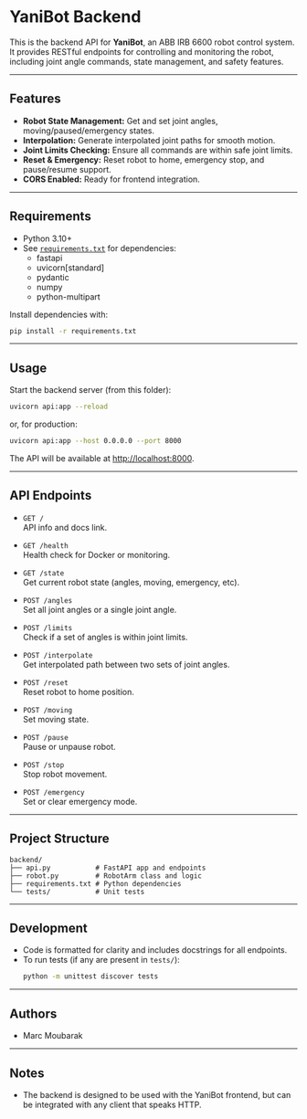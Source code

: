 # YaniBot Backend

This is the backend API for **YaniBot**, an ABB IRB 6600 robot control system.  
It provides RESTful endpoints for controlling and monitoring the robot, including joint angle commands, state management, and safety features.

---

## Features

- **Robot State Management:** Get and set joint angles, moving/paused/emergency states.
- **Interpolation:** Generate interpolated joint paths for smooth motion.
- **Joint Limits Checking:** Ensure all commands are within safe joint limits.
- **Reset & Emergency:** Reset robot to home, emergency stop, and pause/resume support.
- **CORS Enabled:** Ready for frontend integration.

---

## Requirements

- Python 3.10+
- See [`requirements.txt`](requirements.txt) for dependencies:
    - fastapi
    - uvicorn[standard]
    - pydantic
    - numpy
    - python-multipart

Install dependencies with:
```bash
pip install -r requirements.txt
```

---

## Usage

Start the backend server (from this folder):

```bash
uvicorn api:app --reload
```
or, for production:
```bash
uvicorn api:app --host 0.0.0.0 --port 8000
```

The API will be available at [http://localhost:8000](http://localhost:8000).

---

## API Endpoints

- `GET /`  
  API info and docs link.

- `GET /health`  
  Health check for Docker or monitoring.

- `GET /state`  
  Get current robot state (angles, moving, emergency, etc).

- `POST /angles`  
  Set all joint angles or a single joint angle.

- `POST /limits`  
  Check if a set of angles is within joint limits.

- `POST /interpolate`  
  Get interpolated path between two sets of joint angles.

- `POST /reset`  
  Reset robot to home position.

- `POST /moving`  
  Set moving state.

- `POST /pause`  
  Pause or unpause robot.

- `POST /stop`  
  Stop robot movement.

- `POST /emergency`  
  Set or clear emergency mode.

---

## Project Structure

```
backend/
├── api.py           # FastAPI app and endpoints
├── robot.py         # RobotArm class and logic
├── requirements.txt # Python dependencies
└── tests/           # Unit tests
```

---

## Development

- Code is formatted for clarity and includes docstrings for all endpoints.
- To run tests (if any are present in `tests/`):
    ```bash
    python -m unittest discover tests
    ```

---

## Authors

- Marc Moubarak

---

## Notes

- The backend is designed to be used with the YaniBot frontend, but can be integrated with any client that speaks HTTP.